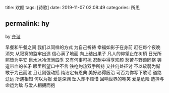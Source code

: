title: 欢颜
tags: [诗歌]
date: 2019-11-07 02:08:49
categories: 所思

permalink: hy
---
by [齐谐](http://caute.net/about/)

早餐和午餐之间
我们以同样的方式
为自己祈祷
幸福如影子在身前
赶在每个夜晚消失
从寂寞的监牢出逃
信心满了地面
向上结出果子
凡人的仰望止在树梢
日光所照皆为平安
泉水冰冷流淌四季
又有何事可扰
忍耐中得享欢颜
愁苦与野兽同祭
铸造带血的长矛
眼里所望口中不言
铁枪灼热双手所持
又往何处征讨
不以软弱为惭
敢于为己而泣
且让刚强动摇
纯洁定有恩典
美好必得医治
可否为你写下歌谣
道路辽远
所遇相知
何以为报
爱是深渊
坠入却不顾惜
回响世界的嘲笑
爱是危险
选择与命运为敌
与爱人相拥而抱